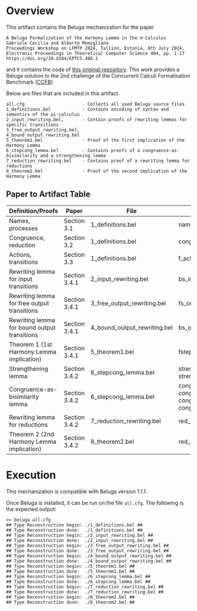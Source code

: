 # Overview

This artifact contains the Beluga mechanization for the paper

    A Beluga Formalization of the Harmony Lemma in the π-Calculus
    Gabriele Cecilia and Alberto Momigliano
    Proceedings Workshop on LFMTP 2024, Tallinn, Estonia, 8th July 2024,
    Electronic Proceedings in Theoretical Computer Science 404, pp. 1-17
    https://doi.org/10.4204/EPTCS.404.1

and it contains the code of [this original repository](https://github.com/GabrieleCecilia/concurrent-benchmark-solution/). This work provides a Beluga solution to the 2nd challenge of the Concurrent Calculi Formalisation Benchmark ([CCFB](https://concurrentbenchmark.github.io/)).

Below are files that are included in this artifact.

	all.cfg                      - Collects all used Beluga source files
	1_definitions.bel            - Contains encoding of syntax and semantics of the pi-calculus
	2_input_rewriting.bel,       - Contain proofs of rewriting lemmas for specific transitions
	3_free_output_rewriting.bel,
	4_bound_output_rewriting.bel 
	5_theorem1.bel               - Proof of the first implication of the Harmony Lemma
	6_stepcong_lemma.bel         - Contains proofs of a congruence-as-bisimilarity and a strengthening lemma 
	7_reduction_rewriting.bel    - Contains proof of a rewriting lemma for reductions
	8_theorem2.bel               - Proof of the second implication of the Harmony Lemma



## Paper to Artifact Table

| Definition/Proofs                             | Paper         | File                         | Definition Name                           |
|-----------------------------------------------|---------------|------------------------------|-------------------------------------------|
| Names, processes                              | Section 3.1   | 1_definitions.bel            | names, proc                               |
| Congruence, reduction                         | Section 3.2   | 1_definitions.bel            | cong, red                                 |
| Actions, transitions                          | Section 3.3   | 1_definitions.bel            | f_act, b_act, f_step, b_step              |
| Rewriting lemma for input transitions         | Section 3.4.1 | 2_input_rewriting.bel        | bs_in_rew                                 |
| Rewriting lemma for free output transitions   | Section 3.4.1 | 3_free_output_rewriting.bel  | fs_out_rew                                |
| Rewriting lemma for bound output transitions  | Section 3.4.1 | 4_bound_output_rewriting.bel | bs_out_rew                                |
| Theorem 1 (1st Harmony Lemma implication)     | Section 3.4.1 | 5_theorem1.bel               | fstep_impl_red                            |
| Strengthening lemma                           | Section 3.4.2 | 6_stepcong_lemma.bel         | strengthen_fstep, strengthen_bstep        |
| Congruence-as-bisimilarity lemma              | Section 3.4.2 | 6_stepcong_lemma.bel         | cong_fstepleft_impl_fstepright, cong_fstepright_impl_fstepleft, cong_bstepright_impl_bstepleft, cong_fstepleft_impl_fstepright |
| Rewriting lemma for reductions                | Section 3.4.2 | 7_reduction_rewriting.bel    | red_impl_red_rew                          |
| Theorem 2 (2nd Harmony Lemma implication)     | Section 3.4.2 | 8_theorem2.bel               | red_impl_fstepcong                        |


# Execution

This mechanization is compatible with Beluga version 1.1.1.

Once Beluga is installed, it can be run on the file `all.cfg`. The
following is the expected output:

	>> beluga all.cfg
	## Type Reconstruction begin: ./1_definitions.bel ##
	## Type Reconstruction done:  ./1_definitions.bel ##
	## Type Reconstruction begin: ./2_input_rewriting.bel ##
	## Type Reconstruction done:  ./2_input_rewriting.bel ##
	## Type Reconstruction begin: ./3_free_output_rewriting.bel ##
	## Type Reconstruction done:  ./3_free_output_rewriting.bel ##
	## Type Reconstruction begin: ./4_bound_output_rewriting.bel ##
	## Type Reconstruction done:  ./4_bound_output_rewriting.bel ##
	## Type Reconstruction begin: ./5_theorem1.bel ##
	## Type Reconstruction done:  ./5_theorem1.bel ##
	## Type Reconstruction begin: ./6_stepcong_lemma.bel ##
	## Type Reconstruction done:  ./6_stepcong_lemma.bel ##
	## Type Reconstruction begin: ./7_reduction_rewriting.bel ##
	## Type Reconstruction done:  ./7_reduction_rewriting.bel ##
	## Type Reconstruction begin: ./8_theorem2.bel ##
	## Type Reconstruction done:  ./8_theorem2.bel ##

